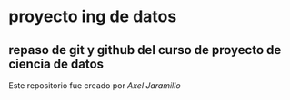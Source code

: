 # proyecto ing de datos
## repaso de git y github del curso de proyecto de ciencia de datos
Este repositorio fue creado por *Axel Jaramillo*
